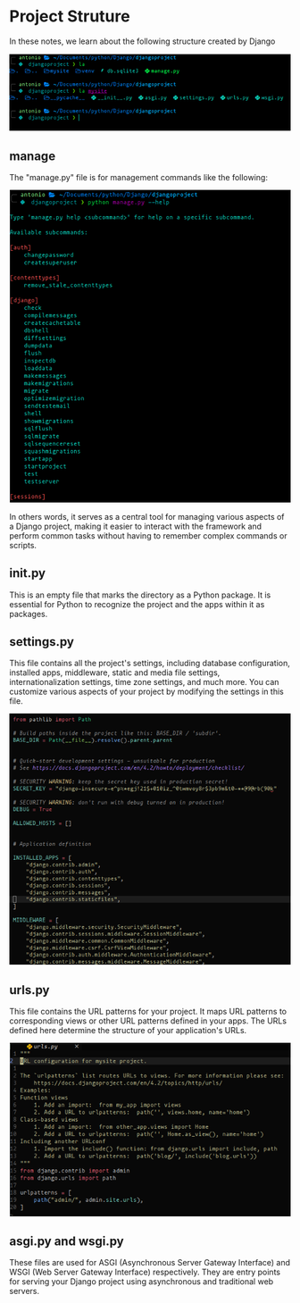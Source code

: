 # Project Struture

In these notes, we learn about the following structure created by Django

![structure](./img/projectStructure.png)

## manage

The "manage.py" file is for management commands like the following:

![manage](./img/manage.png)

In others words, it serves as a central tool for managing various aspects of a Django project, making
it easier to interact with the framework and perform common tasks without having to remember complex commands or scripts.

## __init__.py

This is an empty file that marks the directory as a Python package. It is essential for Python to recognize the project and
the apps within it as packages.

## settings.py

This file contains all the project's settings, including database configuration, installed apps, middleware, static and
media file settings, internationalization settings, time zone settings, and much more. You can customize various aspects
of your project by modifying the settings in this file.

![settings](./img/settings.png)

## urls.py

This file contains the URL patterns for your project. It maps URL patterns to corresponding views or other URL patterns
defined in your apps. The URLs defined here determine the structure of your application's URLs.

![urls](./img/urls.png)

## asgi.py and wsgi.py

These files are used for ASGI (Asynchronous Server Gateway Interface) and WSGI (Web Server Gateway Interface) respectively.
They are entry points for serving your Django project using asynchronous and traditional web servers.
